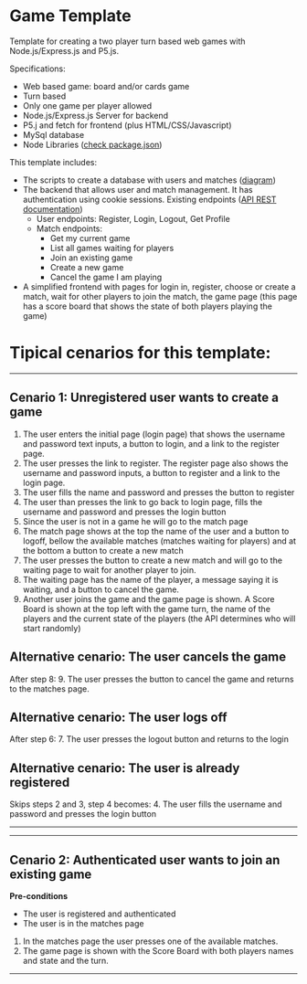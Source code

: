 # Game Template

Template for creating a two player turn based web games with Node.js/Express.js and P5.js. 

Specifications:
* Web based game: board and/or cards game
* Turn based
* Only one game per player allowed
* Node.js/Express.js Server for backend
* P5.j and fetch for frontend (plus HTML/CSS/Javascript)
* MySql database
* Node Libraries ([check package.json](package.json))

This template includes:
* The scripts to create a database with users and matches ([diagram](db_scripts/diagram.png))
* The backend that allows user and match management. It has authentication using cookie sessions. Existing endpoints ([API REST documentation](https://docs.google.com/document/d/1jXmBSiNZfqCABMVhvkRcD-qASICUTTjeGytj_wpCCXg/edit?usp=sharing))
    - User endpoints: Register, Login, Logout, Get Profile
    - Match endpoints:
        * Get my current game
        * List all games waiting for players
        * Join an existing game
        * Create a new game
        * Cancel the game I am playing
* A simplified frontend with pages for login in, register, choose or create a match, wait for other players to join the match, the game page (this page has a score board that shows the state of both players playing the game)

# Tipical cenarios for this template:

---
 ## Cenario 1: Unregistered user wants to create a game
1. The user enters the initial page (login page) that shows the username and password text inputs, a button to login, and a link to the register page.
2. The user presses the link to register. The register page also shows the username and password inputs, a button to register and a link to the login page. 
3. The user fills the name and password and presses the button to register
4. The user than presses the link to go back to login page, fills the username and password and presses the login button
5. Since the user is not in a game he will go to the match page
6. The match page shows at the top the name of the user and a button to logoff, bellow the available matches (matches waiting for players) and at the bottom a button to create a new match
7. The user presses the button to create a new match and will go to the waiting page to wait for another player to join.
8. The waiting page has the name of the player, a message saying it is waiting, and a button to cancel the game.
9. Another user joins the game and the game page is shown. A Score Board is shown at the top left with the game turn, the name of the players and the current state of the players (the API determines who will start randomly)
## Alternative cenario: The user cancels the game
After step 8:
9. The user presses the button to cancel the game and returns to the matches page.
## Alternative cenario: The user logs off 
After step 6:
7. The user presses the logout button and returns to the login
## Alternative cenario: The user is already registered
Skips steps 2 and 3, step 4 becomes:
4. The user fills the username and password and presses the login button

---

---
 ## Cenario 2: Authenticated user wants to join an existing game
 **Pre-conditions**
 * The user is registered and authenticated
 * The user is in the matches page

1. In the matches page the user presses one of the available matches.
2. The game page is shown with the Score Board with both players names and state and the turn.

---